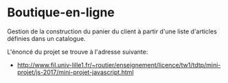 # Boutique-en-ligne
Gestion de la construction du panier du client à partir d'une liste d'articles définies dans un catalogue.

L'énoncé du projet se trouve à l'adresse suivante: 
* http://www.fil.univ-lille1.fr/~routier/enseignement/licence/tw1/tdtp/mini-projet/js-2017/mini-projet-javascript.html
